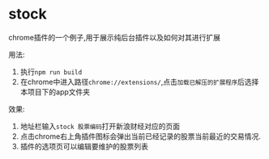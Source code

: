 # stock

chrome插件的一个例子,用于展示纯后台插件以及如何对其进行扩展

用法:

1. 执行`npm run build`
2. 在chrome中进入路径`chrome://extensions/`,点击`加载已解压的扩展程序`后选择本项目下的app文件夹

效果:

1. 地址栏输入`stock 股票编码`打开新浪财经对应的页面
2. 点击chrome右上角插件图标会弹出当前已经记录的股票当前最近的交易情况.
3. 插件的选项页可以编辑要维护的股票列表
